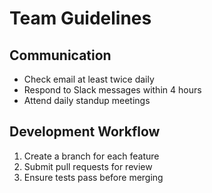 # Team Guidelines

## Communication

- Check email at least twice daily  
- Respond to Slack messages within 4 hours  
- Attend daily standup meetings  

## Development Workflow

1. Create a branch for each feature  
2. Submit pull requests for review  
3. Ensure tests pass before merging  
